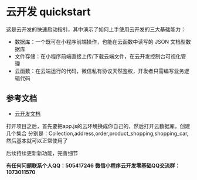 # 云开发 quickstart

这是云开发的快速启动指引，其中演示了如何上手使用云开发的三大基础能力：

- 数据库：一个既可在小程序前端操作，也能在云函数中读写的 JSON 文档型数据库
- 文件存储：在小程序前端直接上传/下载云端文件，在云开发控制台可视化管理
- 云函数：在云端运行的代码，微信私有协议天然鉴权，开发者只需编写业务逻辑代码

## 参考文档

- [云开发文档](https://developers.weixin.qq.com/miniprogram/dev/wxcloud/basis/getting-started.html)

打开项目之后，首先要把app.js的云环境换成你自己的，然后打开云数据库，创建几个集合
分别是：Collection,address,order,product_shopping,shopping_car,然后基本就可以正常使用了

后续持续更新新功能，完善细节

**有任何问题联系个人QQ：505417246**
**微信小程序云开发零基础QQ交流群：1073011570**

